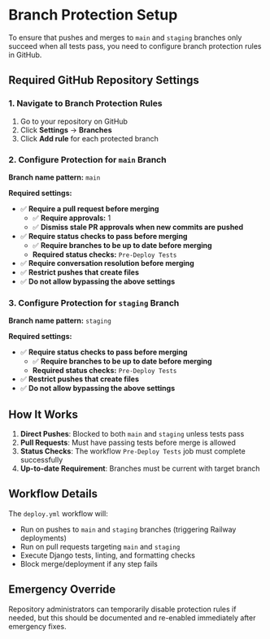 # Branch Protection Setup

To ensure that pushes and merges to `main` and `staging` branches only succeed when all tests pass, you need to configure branch protection rules in GitHub.

## Required GitHub Repository Settings

### 1. Navigate to Branch Protection Rules
1. Go to your repository on GitHub
2. Click **Settings** → **Branches**
3. Click **Add rule** for each protected branch

### 2. Configure Protection for `main` Branch

**Branch name pattern:** `main`

**Required settings:**
- ✅ **Require a pull request before merging**
  - ✅ **Require approvals:** 1
  - ✅ **Dismiss stale PR approvals when new commits are pushed**
- ✅ **Require status checks to pass before merging**
  - ✅ **Require branches to be up to date before merging**
  - **Required status checks:** `Pre-Deploy Tests`
- ✅ **Require conversation resolution before merging**
- ✅ **Restrict pushes that create files**
- ✅ **Do not allow bypassing the above settings**

### 3. Configure Protection for `staging` Branch

**Branch name pattern:** `staging`

**Required settings:**
- ✅ **Require status checks to pass before merging**
  - ✅ **Require branches to be up to date before merging**
  - **Required status checks:** `Pre-Deploy Tests`
- ✅ **Restrict pushes that create files**
- ✅ **Do not allow bypassing the above settings**

## How It Works

1. **Direct Pushes**: Blocked to both `main` and `staging` unless tests pass
2. **Pull Requests**: Must have passing tests before merge is allowed
3. **Status Checks**: The workflow `Pre-Deploy Tests` job must complete successfully
4. **Up-to-date Requirement**: Branches must be current with target branch

## Workflow Details

The `deploy.yml` workflow will:
- Run on pushes to `main` and `staging` branches (triggering Railway deployments)
- Run on pull requests targeting `main` and `staging`
- Execute Django tests, linting, and formatting checks
- Block merge/deployment if any step fails

## Emergency Override

Repository administrators can temporarily disable protection rules if needed, but this should be documented and re-enabled immediately after emergency fixes.
